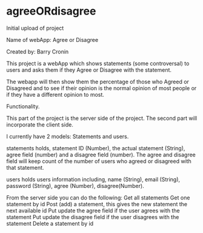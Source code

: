 # agreeORdisagree
Initial upload of project

Name of webApp: Agree or Disagree

Created by: Barry Cronin

This project is a webApp which shows statements (some controversal) to users and asks them if they Agree or Disagree with the statement.

The webapp will then show them the percentage of those who Agreed or Disagreed and to see if their opinion is the normal opinion of most people or if they have a different opinion to most.


Functionality.

This part of the project is the server side of the project. The second part will incorporate the client side.

I currently have 2 models: Statements and users. 

statements holds, statement ID (Number), the actual statement (String), agree field (number) and a disagree field (number). The  agree and disagree field will keep count of the number of users who agreed or disagreed with that statement.

users holds users information including, name (String), email (String), password (String), agree (Number), disagree(Number).

From the server side you can do the following:
Get all statements
Get one statement by id
Post (add) a statement, this gives the new statement the next available id
Put update the agree field if the user agrees with the statement
Put update the disagree field if the user disagrees with the statement
Delete a statement by id
